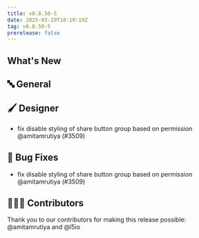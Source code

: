 ```yaml
---
title: v0.8.50-5
date: 2025-03-19T18:19:19Z
tag: v0.8.50-5
prerelease: false
---
```


## What's New
## 🔤 General
## 🖌️ Designer

- fix disable styling of share button group based on permission @amitamrutiya (#3509)

## 🐛 Bug Fixes

- fix disable styling of share button group based on permission @amitamrutiya (#3509)

## 👨🏽‍💻 Contributors

Thank you to our contributors for making this release possible:
@amitamrutiya and @l5io
